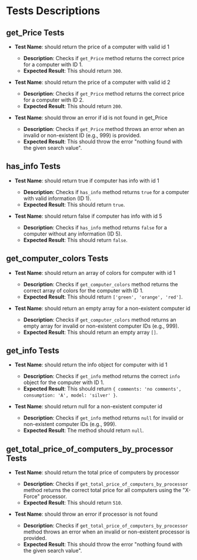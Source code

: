 # Tests Descriptions

## get_Price Tests

- **Test Name**: should return the price of a computer with valid id 1
  - **Description**: Checks if `get_Price` method returns the correct price for a computer with ID 1.
  - **Expected Result**: This should return `300`.

- **Test Name**: should return the price of a computer with valid id 2
  - **Description**: Checks if `get_Price` method returns the correct price for a computer with ID 2.
  - **Expected Result**: This should return `200`.

- **Test Name**: should throw an error if id is not found in get_Price
  - **Description**: Checks if `get_Price` method throws an error when an invalid or non-existent ID (e.g., 999) is provided.
  - **Expected Result**: This should throw the error "nothing found with the given search value".

## has_info Tests

- **Test Name**: should return true if computer has info with id 1
  - **Description**: Checks if `has_info` method returns `true` for a computer with valid information (ID 1).
  - **Expected Result**: This should return `true`.

- **Test Name**: should return false if computer has info with id 5
  - **Description**: Checks if `has_info` method returns `false` for a computer without any information (ID 5).
  - **Expected Result**: This should return `false`.

## get_computer_colors Tests

- **Test Name**: should return an array of colors for computer with id 1
  - **Description**: Checks if `get_computer_colors` method returns the correct array of colors for the computer with ID 1.
  - **Expected Result**: This should return `['green', 'orange', 'red']`.

- **Test Name**: should return an empty array for a non-existent computer id
  - **Description**: Checks if `get_computer_colors` method returns an empty array for invalid or non-existent computer IDs (e.g., 999).
  - **Expected Result**: This should return an empty array `[]`.

## get_info Tests

- **Test Name**: should return the info object for computer with id 1
  - **Description**: Checks if `get_info` method returns the correct `info` object for the computer with ID 1.
  - **Expected Result**: This should return `{ comments: 'no comments', consumption: 'A', model: 'silver' }`.

- **Test Name**: should return null for a non-existent computer id
  - **Description**: Checks if `get_info` method returns `null` for invalid or non-existent computer IDs (e.g., 999).
  - **Expected Result**: The method should return `null`.

## get_total_price_of_computers_by_processor Tests

- **Test Name**: should return the total price of computers by processor
  - **Description**: Checks if `get_total_price_of_computers_by_processor` method returns the correct total price for all computers using the "X-Force" processor.
  - **Expected Result**: This should return `510`.

- **Test Name**: should throw an error if processor is not found
  - **Description**: Checks if `get_total_price_of_computers_by_processor` method throws an error when an invalid or non-existent processor is provided.
  - **Expected Result**: This should throw the error "nothing found with the given search value".